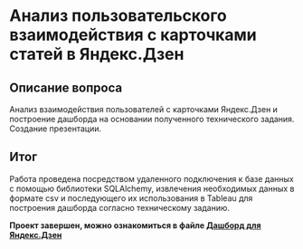 # Анализ пользовательского взаимодействия с карточками статей в Яндекс.Дзен

## Описание вопроса
Анализ взаимодействия пользователей с карточками Яндекс.Дзен и построение дашборда на основании полученного технического задания. Создание презентации.

## Итог
Работа проведена посредством удаленного подключения к базе данных с помощью библиотеки SQLAlchemy,
извлечения необходимых данных в формате csv и последующего их использования в Tableau для построения дашборда согласно техническому заданию.

**Проект завершен, можно ознакомиться в файле [Дашборд для Яндекс.Дзен](https://github.com/VeniaminSh/Practicum_Projects/blob/main/Tableau%20(Автоматизация%20-%20Дашборд)/Дашборд%20для%20Яндекс.Дзен.ipynb)**
